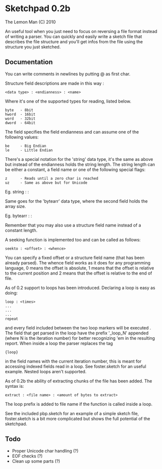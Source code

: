 Sketchpad 0.2b
==============

The Lemon Man (C) 2010

An useful tool when you just need to focus on reversing a file format
instead of writing a parser. You can quickly and easily write a sketch
file that describes the file structure and you'll get infos from the
file using the structure you just sketched.

Documentation
-------------
    
You can write comments in newlines by putting @ as first char.

Structure field descriptions are made in this way :

    <data type> : <endianness> : <name>
    
Where <data type> it's one of the supported types for reading, listed 
below.

    byte   - 8bit
    hword  - 16bit
    word   - 32bit
    dword  - 64bit
    
The <endianness> field specifies the field endianness and can assume one
of the following values:

    be     - Big Endian
    le     - Little Endian
    
There's a special notation for the 'string' data type, it's the same as 
above but instead of the endianness holds the string length. The string
length can be either a constant, a field name or one of the following
special flags:
    
    z      - Reads until a zero char is reached
    uz     - Same as above but for Unicode

Eg. 
    string : <length> : <name>
    
Same goes for the 'bytearr' data type, where the second field holds the
array size.

Eg.
    bytearr : <length> : <name>
    
Remember that you may also use a structure field name instead of a
constant length.
    
A seeking function is implemented too and can be called as follows:

    seekto : <offset> : <whence>
    
You can specify a fixed offset or a structure field name (that has been
already parsed). The whence field works as it does for any programming
language, 0 means the offset is absolute, 1 means that the offset is 
relative to the current position and 2 means that the offset is relative
to the end of file.

As of 0.2 support to loops has been introduced. Declaring a loop is easy
as doing:

    loop : <times>
    ...
    ...
    ...
    repeat
    
and every field included between the two loop markers will be executed
<times>. The field that get parsed in the loop have the prefix '_loop_N'
appended (where N is the iteration number) for better recognizing 'em in
the resulting report. When inside a loop the parser replaces the tag

    {loop} 
    
in the field names with the current iteration number, this is meant for 
accessing indexed fields read in a loop.
See foster.sketch for an useful example.
Nested loops aren't supported.

As of 0.2b the ability of extracting chunks of the file has been added.
The syntax is:

    extract : <file name> : <amount of bytes to extract>
    
The loop prefix is added to file name if the function is called inside a
loop.

See the included pbp.sketch for an example of a simple sketch file, 
foster.sketch is a bit more complicated but shows the full potential of 
the sketchpad.

Todo
----

* Proper Unicode char handling (?)
* EOF checks (?)
* Clean up some parts (?)

